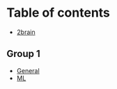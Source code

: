 # Table of contents

* [2brain](README.md)

## Group 1

* [General](group-1/general.md)
* [ML](group-1/ml.md)
